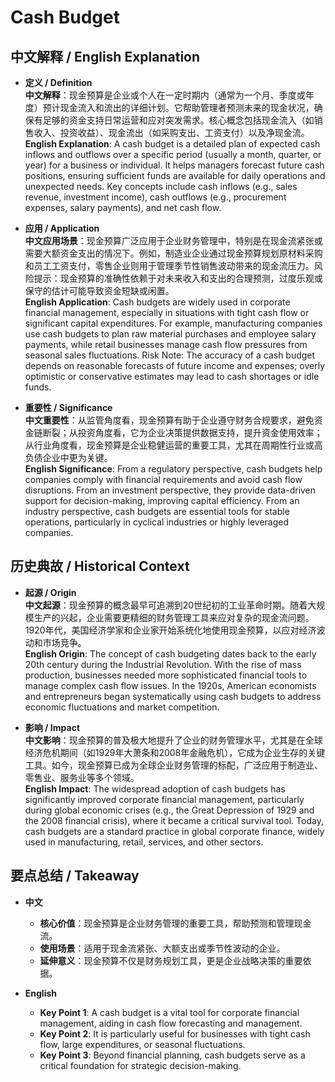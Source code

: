 # Cash Budget

## 中文解释 / English Explanation

* **定义 / Definition**  
  **中文解释**：现金预算是企业或个人在一定时期内（通常为一个月、季度或年度）预计现金流入和流出的详细计划。它帮助管理者预测未来的现金状况，确保有足够的资金支持日常运营和应对突发需求。核心概念包括现金流入（如销售收入、投资收益）、现金流出（如采购支出、工资支付）以及净现金流。  
  **English Explanation**: A cash budget is a detailed plan of expected cash inflows and outflows over a specific period (usually a month, quarter, or year) for a business or individual. It helps managers forecast future cash positions, ensuring sufficient funds are available for daily operations and unexpected needs. Key concepts include cash inflows (e.g., sales revenue, investment income), cash outflows (e.g., procurement expenses, salary payments), and net cash flow.

* **应用 / Application**  
  **中文应用场景**：现金预算广泛应用于企业财务管理中，特别是在现金流紧张或需要大额资金支出的情况下。例如，制造业企业通过现金预算规划原材料采购和员工工资支付，零售企业则用于管理季节性销售波动带来的现金流压力。风险提示：现金预算的准确性依赖于对未来收入和支出的合理预测，过度乐观或保守的估计可能导致资金短缺或闲置。  
  **English Application**: Cash budgets are widely used in corporate financial management, especially in situations with tight cash flow or significant capital expenditures. For example, manufacturing companies use cash budgets to plan raw material purchases and employee salary payments, while retail businesses manage cash flow pressures from seasonal sales fluctuations. Risk Note: The accuracy of a cash budget depends on reasonable forecasts of future income and expenses; overly optimistic or conservative estimates may lead to cash shortages or idle funds.

* **重要性 / Significance**  
  **中文重要性**：从监管角度看，现金预算有助于企业遵守财务合规要求，避免资金链断裂；从投资角度看，它为企业决策提供数据支持，提升资金使用效率；从行业角度看，现金预算是企业稳健运营的重要工具，尤其在周期性行业或高负债企业中更为关键。  
  **English Significance**: From a regulatory perspective, cash budgets help companies comply with financial requirements and avoid cash flow disruptions. From an investment perspective, they provide data-driven support for decision-making, improving capital efficiency. From an industry perspective, cash budgets are essential tools for stable operations, particularly in cyclical industries or highly leveraged companies.

## 历史典故 / Historical Context

* **起源 / Origin**  
  **中文起源**：现金预算的概念最早可追溯到20世纪初的工业革命时期。随着大规模生产的兴起，企业需要更精细的财务管理工具来应对复杂的现金流问题。1920年代，美国经济学家和企业家开始系统化地使用现金预算，以应对经济波动和市场竞争。  
  **English Origin**: The concept of cash budgeting dates back to the early 20th century during the Industrial Revolution. With the rise of mass production, businesses needed more sophisticated financial tools to manage complex cash flow issues. In the 1920s, American economists and entrepreneurs began systematically using cash budgets to address economic fluctuations and market competition.

* **影响 / Impact**  
  **中文影响**：现金预算的普及极大地提升了企业的财务管理水平，尤其是在全球经济危机期间（如1929年大萧条和2008年金融危机），它成为企业生存的关键工具。如今，现金预算已成为全球企业财务管理的标配，广泛应用于制造业、零售业、服务业等多个领域。  
  **English Impact**: The widespread adoption of cash budgets has significantly improved corporate financial management, particularly during global economic crises (e.g., the Great Depression of 1929 and the 2008 financial crisis), where it became a critical survival tool. Today, cash budgets are a standard practice in global corporate finance, widely used in manufacturing, retail, services, and other sectors.

## 要点总结 / Takeaway

* **中文**  
  - **核心价值**：现金预算是企业财务管理的重要工具，帮助预测和管理现金流。  
  - **使用场景**：适用于现金流紧张、大额支出或季节性波动的企业。  
  - **延伸意义**：现金预算不仅是财务规划工具，更是企业战略决策的重要依据。  

* **English**  
  - **Key Point 1**: A cash budget is a vital tool for corporate financial management, aiding in cash flow forecasting and management.  
  - **Key Point 2**: It is particularly useful for businesses with tight cash flow, large expenditures, or seasonal fluctuations.  
  - **Key Point 3**: Beyond financial planning, cash budgets serve as a critical foundation for strategic decision-making.